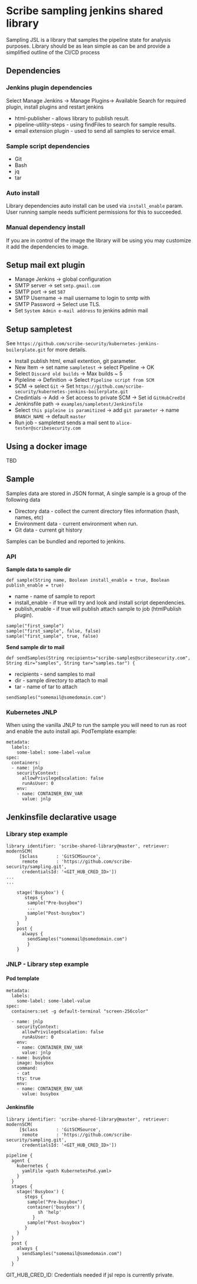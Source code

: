 # Scribe sampling jenkins shared library
Sampling JSL is a library that samples the pipeline state for analysis purposes.
Library should be as lean simple as can be and provide a simplified outline of the CI/CD process

## Dependencies

### Jenkins plugin dependencies
Select Manage Jenkins -> Manage Plugins-> Available
Search for required plugin, install plugins and restart jenkins
* html-publisher - allows library to publish result.
* pipeline-utility-steps - using findFiles to search for sample results.
* email extension plugin - used to send all samples to service email.

### Sample script dependencies
* Git
* Bash
* jq
* tar

### Auto install
Library dependencies auto install can be used via `install_enable` param.
User running sample needs sufficient permissions for this to succeeded.

### Manual dependency install
If you are in control of the image the library will be using you may
customize it add the dependencies to image.

## Setup mail ext plugin
* Manage Jenkins -> global configuration 
* SMTP server -> set `smtp.gmail.com`
* SMTP port -> set `587`
* SMTP Username -> mail username to login to smtp with
* SMTP Password -> Select use TLS.
* Set `System Admin e-mail address` to jenkins admin mail

## Setup sampletest
See `https://github.com/scribe-security/kubernetes-jenkins-boilerplate.git` for more details.
* Install publish html, email extention, git parameter.
* New Item -> set name `sampletest` -> select Pipeline  -> OK
* Select `Discard old builds` -> Max builds ~ 5
* Pipleline -> Definition -> Select `Pipeline script from SCM`
* SCM -> select `Git` -> Set `https://github.com/scribe-security/kubernetes-jenkins-boilerplate.git`
* Credintials -> Add -> Set access to private SCM -> Set id `GitHubCredId`
* Jenkinsfile path -> `examples/sampletest/Jenkinsfile`
* Select `this pipleine is paramitized` -> add `git parameter` -> name `BRANCH_NAME` -> default `master`
* Run job - sampletest sends a mail sent to `alice-tester@scribesecurity.com`

## Using a docker image
TBD

## Sample 
Samples data are stored in JSON format,
A single sample is a group of the following data
* Directory data - collect the current directory files information (hash, names, etc)
* Environment data - current environment when run.
* Git data - current git history

Samples can be bundled and reported to jenkins.

### API
**Sample data to sample dir**
```
def sample(String name, Boolean install_enable = true, Boolean publish_enable = true)
```
* name - name of sample to report
* install_enable - if true will try and look and install script dependencies.
* publish_enable - if true will publish attach sample to job (htmlPublish plugin).

```
sample("first_sample")
sample("first_sample", false, false)
sample("first_sample", true, false)
```

**Send sample dir to mail**
```
def sendSamples(String recipients="scribe-samples@scribesecurity.com", String dir="samples", String tar="samples.tar") {
```
* recipients - send samples to mail
* dir - sample directory to attach to mail
* tar - name of tar to attach

```
sendSamples("somemail@somedomain.com")
```

### Kubernetes JNLP
When using the vanilla JNLP to run the sample you will need to run as root and enable the auto install api.
PodTemplate example:
```
metadata:
  labels:
    some-label: some-label-value
spec:
  containers:
  - name: jnlp
    securityContext:
      allowPrivilegeEscalation: false
      runAsUser: 0
    env:
    - name: CONTAINER_ENV_VAR
      value: jnlp
```

## Jenkinsfile declarative usage
### Library step example
```
library identifier: 'scribe-shared-library@master', retriever: modernSCM(
     [$class       : 'GitSCMSource',
      remote       : 'https://github.com/scribe-security/sampling.git',
      credentialsId: '<GIT_HUB_CRED_ID>'])
...
...

    stage('Busybox') {
       steps {
        sample("Pre-busybox")
        ...
        sample("Post-busybox")
       }
    }
    post {
      always {
        sendSamples("somemail@somedomain.com")
        }
    }
```


### JNLP - Library step example 
#### Pod template
```
metadata:
  labels:
    some-label: some-label-value
spec:
  containers:set -g default-terminal "screen-256color"

  - name: jnlp
    securityContext:
      allowPrivilegeEscalation: false
      runAsUser: 0
    env:
    - name: CONTAINER_ENV_VAR
      value: jnlp
  - name: busybox
    image: busybox
    command:
    - cat
    tty: true
    env:
    - name: CONTAINER_ENV_VAR
      value: busybox
```

#### Jenkinsfile
```
library identifier: 'scribe-shared-library@master', retriever: modernSCM(
     [$class       : 'GitSCMSource',
      remote       : 'https://github.com/scribe-security/sampling.git',
      credentialsId: '<GIT_HUB_CRED_ID>'])

pipeline {
  agent {
    kubernetes {
      yamlFile <path KubernetesPod.yaml>
    }
  }
  stages {
    stage('Busybox') {
       steps {
        sample("Pre-busybox")
        container('busybox') {
            sh 'help'
          }        
        sample("Post-busybox")
       }
    }
  }
  post {
    always {
      sendSamples("somemail@somedomain.com")
    }
  }

```

GIT_HUB_CRED_ID: Credentials needed if jsl repo is currently private.
